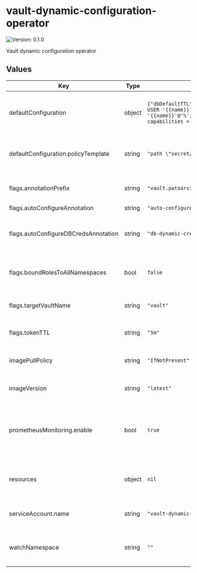 # vault-dynamic-configuration-operator

![Version: 0.1.0](https://img.shields.io/badge/Version-0.1.0-informational?style=flat-square)

Vault dynamic configuration operator

## Values

| Key | Type | Default | Description |
|-----|------|---------|-------------|
| defaultConfiguration | object | `{"dbDefaultTTL":"1h","dbMaxTTL":"24h","dbUserCreationStatement":"CREATE USER '{{name}}'@'%' IDENTIFIED BY '{{password}}'; GRANT ALL ON *.* TO '{{name}}'@'%';","policyTemplate":"path \"secret/{{ .Name }}\" {\n  capabilities = [\"read\"]\n}\n"}` | The values to be used for the default `vault-dynamic-configuration` `ConfigMap`. |
| defaultConfiguration.policyTemplate | string | `"path \"secret/{{ .Name }}\" {\n  capabilities = [\"read\"]\n}\n"` | Corresponds to the `policy-template` field of the default `ConfigMap`. |
| flags.annotationPrefix | string | `"vault.patoarvizu.dev"` | The value to be set on the `--annotation-prefix` flag. |
| flags.autoConfigureAnnotation | string | `"auto-configure"` |  |
| flags.autoConfigureDBCredsAnnotation | string | `"db-dynamic-creds"` | The value to be set on the `--auto-configuredb-creds-annotation` flag. |
| flags.boundRolesToAllNamespaces | bool | `false` | If set to `true` the `--bound-roles-to-all-namespaces` flag will be set. |
| flags.targetVaultName | string | `"vault"` | The value to be set on the `--target-vault-name` flag. |
| flags.tokenTTL | string | `"5m"` | The value to be set on the `--token-ttl` flag. |
| imagePullPolicy | string | `"IfNotPresent"` | The imagePullPolicy to be used on the operator. |
| imageVersion | string | `"latest"` | The image version used for the operator. |
| prometheusMonitoring.enable | bool | `true` | Create the `Service` and `ServiceMonitor` objects to enable Prometheus monitoring on the operator. |
| resources | object | `nil` | The resources requests/limits to be set on the deployment pod spec template. |
| serviceAccount.name | string | `"vault-dynamic-configuration-operator"` | The name of the `ServiceAccount` to be created. |
| watchNamespace | string | `""` | The value to be set on the `WATCH_NAMESPACE` environment variable. |

